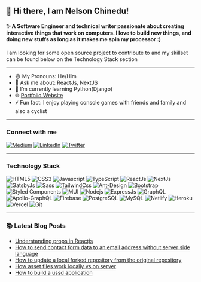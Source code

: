 ## 👋 Hi there, I am Nelson Chinedu!
#### ✨ A Software Engineer and technical writer passionate about creating interactive things that work on computers. I love to build new things, and doing new stuffs as long as it makes me spin my processor :)

I am looking for some open source project to contribute to and my skillset can be found below on the Technology Stack section

---

- 😄 My Pronouns: He/Him   
- 💬 Ask me about: ReactJs, NextJS
- 🌱 I’m currently learning Python(Django)
- 🌐 [Portfolio Website](https://www.nelsonchinedu.com)
- ⚡ Fun fact: I enjoy playing console games with friends and family and also a cyclist

---
### Connect with me
[![Medium](https://img.shields.io/badge/Medium-12100E?style=for-the-badge&logo=medium&logoColor=white)](https://medium.com/@egwuchinedu69/)
[![LinkedIn](https://img.shields.io/badge/LinkedIn-0077B5?style=for-the-badge&logo=linkedin&logoColor=white)](https://www.linkedin.com/in/nelson-chinedu/)
[![Twitter](https://img.shields.io/badge/Twitter-1DA1F2?style=for-the-badge&logo=twitter&logoColor=white)](https://twitter.com/iamNelsonDev)

---
### Technology Stack
![HTML5](https://img.shields.io/badge/HTML5-E34F26?style=for-the-badge&logo=html5&logoColor=white)
![CSS3](https://img.shields.io/badge/CSS3-1572B6?style=for-the-badge&logo=css3&logoColor=white)
![Javascript](https://img.shields.io/badge/JavaScript-323330?style=for-the-badge&logo=javascript&logoColor=F7DF1E)
![TypeScript](https://img.shields.io/badge/TypeScript-007ACC?style=for-the-badge&logo=typescript&logoColor=white)
![ReactJs](https://img.shields.io/badge/React-20232A?style=for-the-badge&logo=react&logoColor=61DAFB)
![NextJs](https://img.shields.io/badge/next.js-000000?style=for-the-badge&logo=next.js&logoColor=white)
![GatsbyJs](https://img.shields.io/badge/Gatsby-663399?style=for-the-badge&logo=gatsby&logoColor=white)
![Sass](https://img.shields.io/badge/Sass-CC6699?style=for-the-badge&logo=sass&logoColor=white)
![TailwindCss](https://img.shields.io/badge/Tailwind_CSS-38B2AC?style=for-the-badge&logo=tailwind-css&logoColor=white)
![Ant-Design](https://img.shields.io/badge/-AntDesign-%230170FE?style=for-the-badge&logo=ant-design&logoColor=white)
![Bootstrap](https://img.shields.io/badge/Bootstrap-563D7C?style=for-the-badge&logo=bootstrap&logoColor=white)
![Styled Components](https://img.shields.io/badge/styled--components-DB7093?style=for-the-badge&logo=styled-components&logoColor=white)
![MUI](https://img.shields.io/badge/MUI-%230081CB.svg?style=for-the-badge&logo=material-ui&logoColor=white)
![Nodejs](https://img.shields.io/badge/Node.js-43853D?style=for-the-badge&logo=node.js&logoColor=white)
![ExpressJs](https://img.shields.io/badge/Express.js-000000?style=for-the-badge&logo=express&logoColor=white)
![GraphQL](https://img.shields.io/badge/GraphQl-E10098?style=for-the-badge&logo=graphql&logoColor=white)
![Apollo-GraphQL](https://img.shields.io/badge/-ApolloGraphQL-311C87?style=for-the-badge&logo=apollo-graphql)
![Firebase](https://img.shields.io/badge/firebase-ffca28?style=for-the-badge&logo=firebase&logoColor=white)
![PostgreSQL](https://img.shields.io/badge/PostgreSQL-316192?style=for-the-badge&logo=postgresql&logoColor=white)
![MySQL](https://img.shields.io/badge/MySQL-00000F?style=for-the-badge&logo=mysql&logoColor=white)
![Netlify](https://img.shields.io/badge/Netlify-00C7B7?style=for-the-badge&logo=netlify&logoColor=white)
![Heroku](https://img.shields.io/badge/Heroku-430098?style=for-the-badge&logo=heroku&logoColor=white)
![Vercel](https://img.shields.io/badge/vercel-%23000000.svg?style=for-the-badge&logo=vercel&logoColor=white)
![Git](https://img.shields.io/badge/git-%23F05033.svg?style=for-the-badge&logo=git&logoColor=white)

---
### 📚 Latest Blog Posts
- [Understanding props in Reactjs](https://medium.com/fbdevclagos/understanding-props-in-reactjs-ccbec7833457)
- [How to send contact form data to an email address without server side language](https://medium.com/@egwuchinedu69/how-to-send-contact-form-data-to-an-email-address-without-server-side-language-adeec579c586)
- [How to update a local forked repository from the original repository](https://medium.com/fbdevclagos/how-to-update-a-local-forked-repository-from-the-original-repository-1ed3ec29f0dc)
- [How asset files work locally vs on server](https://medium.com/fbdevclagos/how-asset-files-work-locally-vs-on-server-3a99cd340f7e)
- [How to build a ussd application](https://medium.com/fbdevclagos/how-to-build-a-ussd-application-fc4394173075)
